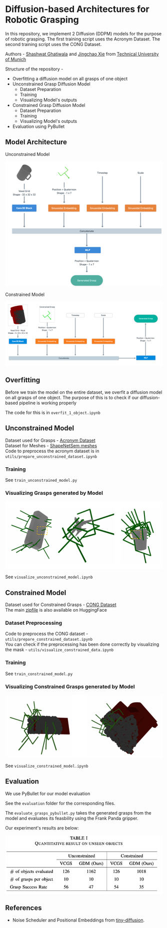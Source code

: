 # Diffusion-based Architectures for Robotic Grasping

In this repository, we implement 2 Diffusion (DDPM) models for the purpose of robotic grasping.
The first training script uses the Acronym Dataset. The second training script uses the CONG Dataset.

Authors - [Shashwat Ghatiwala](https://github.com/shashwatghatiwala1/) and [Jingchao Xie](https://github.com/Jchao-Xie/) from [Technical University of Munich](https://www.tum.de/en/)

Structure of the repository - 

- Overfitting a diffusion model on all grasps of one object
- Unconstrained Grasp Diffusion Model
    * Dataset Preparation
    * Training
    * Visualizing Model's outputs
- Constrained Grasp Diffusion Model
    * Dataset Preparation
    * Training
    * Visualizing Model's outputs
- Evaluation using PyBullet

## Model Architecture

Unconstrained Model

![example](docs/model_arch.png)

Constrained Model

![example](docs/model_arch_constrained.png)

## Overfitting 

Before we train the model on the entire dataset, we overfit a diffusion model on all grasps of one object. The purpose of this is to check if our diffusion-based pipeline is working properly

The code for this is in `overfit_1_object.ipynb`

## Unconstrained Model

Dataset used for Grasps - [Acronym Dataset](https://github.com/NVlabs/acronym) <br />
Dataset for Meshes - [ShapeNetSem meshes](https://shapenet.org/) <br />
Code to preprocess the acronym dataset is in `utils/prepare_unconstrained_dataset.ipynb`

### Training

See `train_unconstrained_model.py`

### Visualizing Grasps generated by Model

![example_uncons](docs/unconstrained_grasps.png)

See `visualize_unconstrained_model.ipynb`

## Constrained Model

Dataset used for Constrained Grasps - [CONG Dataset](https://github.com/jsll/CONG/tree/main) <br />
The main [zipfile](https://huggingface.co/datasets/jens-lundell/cong) is also available on HuggingFace

### Dataset Preprocessing

Code to preprocess the CONG dataset - `utils/prepare_constrained_dataset.ipynb`<br />
You can check if the preprocessing has been done correctly by visualizing the mask - `utils/visualize_constrained_data.ipynb`

### Training

See `train_constrained_model.py`

### Visualizing Constrained Grasps generated by Model

![example_cons](docs/constrained_grasps_2.png)

See `visualize_constrained_model.ipynb`

## Evaluation

We use PyBullet for our model evaluation

See the `evaluation` folder for the corresponding files.

The `evaluate_grasps_pybullet.py` takes the generated grasps from the model and evaluates its feasbility using the Frank Panda gripper.

Our experiment's results are below: 

![example_eval](docs/grasps_eval.png)

## References

* Noise Scheduler and Positional Embeddings from [tiny-diffusion](https://github.com/tanelp/tiny-diffusion/tree/master).